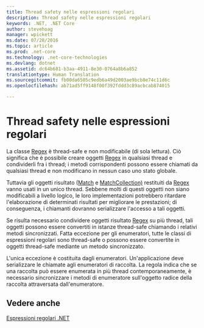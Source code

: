 ```yaml
---
title: Thread safety nelle espressioni regolari
description: Thread safety nelle espressioni regolari
keywords: .NET, .NET Core
author: stevehoag
manager: wpickett
ms.date: 07/28/2016
ms.topic: article
ms.prod: .net-core
ms.technology: .net-core-technologies
ms.devlang: dotnet
ms.assetid: dc64b681-b3aa-4911-8e30-0764a8b6a852
translationtype: Human Translation
ms.sourcegitcommit: fb00da6505c9edb6a49d2003ae9bcb8e74c11d6c
ms.openlocfilehash: ab71ad5ff9148f00f392fddd3c89acbcab874015

---
```


# <a name="thread-safety-in-regular-expressions"></a>Thread safety nelle espressioni regolari

La classe [Regex](xref:System.Text.RegularExpressions.Regex) è thread-safe e non modificabile (di sola lettura). Ciò significa che è possibile creare oggetti [Regex](xref:System.Text.RegularExpressions.Regex) in qualsiasi thread e condividerli fra i thread; i metodi corrispondenti possono essere chiamati da qualsiasi thread e non modificano in nessun caso uno stato globale.

Tuttavia gli oggetti risultato ([Match](xref:System.Text.RegularExpressions.Match) e [MatchCollection)](xref:System.Text.RegularExpressions.MatchCollection) restituiti da [Regex](xref:System.Text.RegularExpressions.Regex) vanno usati in un unico thread. Sebbene molti di questi oggetti non siano modificabili a livello logico, le loro implementazioni potrebbero ritardare l'elaborazione di determinati risultati per migliorare le prestazioni; di conseguenza, i chiamanti dovranno serializzare l'accesso a tali oggetti.

Se risulta necessario condividere oggetti risultato [Regex](xref:System.Text.RegularExpressions.Regex) su più thread, tali oggetti possono essere convertiti in istanze thread-safe chiamando i relativi metodi sincronizzati. Fatta eccezione per gli enumeratori, tutte le classi di espressioni regolari sono thread-safe o possono essere convertite in oggetti thread-safe mediante un metodo sincronizzato.

L'unica eccezione è costituita dagli enumeratori. Un'applicazione deve serializzare le chiamate agli enumeratori di raccolta. La regola indica che se una raccolta può essere enumerata in più thread contemporaneamente, è necessario sincronizzare i metodi di enumeratore sull'oggetto radice della raccolta attraversata dall'enumeratore.

## <a name="see-also"></a>Vedere anche

[Espressioni regolari .NET](regular-expressions.md)




<!--HONumber=Nov16_HO3-->



